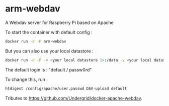 # arm-webdav
A Webdav server for Raspberry Pi based on Apache

To start the container with default config :
```bash
docker run -d -P arm-webdav
```

But you can also use your local datastore :
```bash
docker run -d -P -v <your local datastore 1>:/data -v <your local datastore 2>:/config arm-webdav
```

The default login is : "default / passw0rd"

To change this, run :
```bash
htdigest /config/apache/user.passwd DAV-upload default
```

Tributes to https://github.com/Undergrid/docker-apache-webdav.


